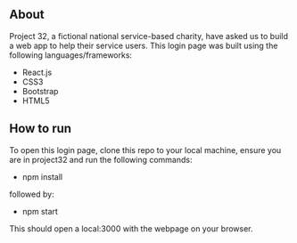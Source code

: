 ## About

Project 32, a fictional national service-based charity, have asked us to build a web app to help their service users. This login page was built using the following languages/frameworks:


* React.js
* CSS3
* Bootstrap
* HTML5 


## How to run

To open this login page, clone this repo to your local machine, ensure you are in project32 and run the following commands:

* npm install

followed by:

* npm start

This should open a local:3000 with the webpage on your browser.